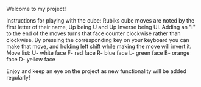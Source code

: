 Welcome to my project!

Instructions for playing with the cube:
Rubiks cube moves are noted by the first letter of their name, Up being U and Up Inverse being UI.
Adding an "I" to the end of the moves turns that face counter clockwise rather than clockwise.
By pressing the corresponding key on your keyboard you can make that move, and holding left shift while making the move will invert it.
Move list:
U- white face
F- red face
R- blue face
L- green face
B- orange face
D- yellow face

Enjoy and keep an eye on the project as new functionality will be added regularly!
